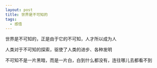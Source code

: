 ```yaml
---
layout: post
title: 世界是不可知的
tags:
  - 感悟
---
```


世界是不可知的，正是由于它的不可知，人才所以成为人

人类对于不可知的探索，驱使了人类的进步、各种发明

不可知不是一片黑暗，而是一片白，白到什么都没有，连往哪儿去都看不到
